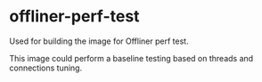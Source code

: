 # offliner-perf-test
Used for building the image for Offliner perf test.

This image could perform a baseline testing based on threads and connections tuning.

